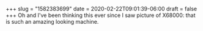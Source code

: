 +++
slug = "1582383699"
date = 2020-02-22T09:01:39-06:00
draft = false
+++
Oh and I've been thinking this ever since I saw picture of X68000: that is such an amazing looking machine.